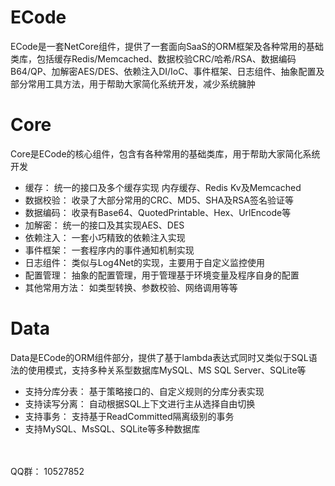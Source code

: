 # ECode
ECode是一套NetCore组件，提供了一套面向SaaS的ORM框架及各种常用的基础类库，包括缓存Redis/Memcached、数据校验CRC/哈希/RSA、数据编码B64/QP、加解密AES/DES、依赖注入DI/IoC、事件框架、日志组件、抽象配置及部分常用工具方法，用于帮助大家简化系统开发，减少系统臃肿

# Core
Core是ECode的核心组件，包含有各种常用的基础类库，用于帮助大家简化系统开发

- 缓存： 统一的接口及多个缓存实现 内存缓存、Redis Kv及Memcached
- 数据校验： 收录了大部分常用的CRC、MD5、SHA及RSA签名验证等
- 数据编码： 收录有Base64、QuotedPrintable、Hex、UrlEncode等
- 加解密： 统一的接口及其实现AES、DES
- 依赖注入： 一套小巧精致的依赖注入实现
- 事件框架： 一套程序内的事件通知机制实现
- 日志组件： 类似与Log4Net的实现，主要用于自定义监控使用
- 配置管理： 抽象的配置管理，用于管理基于环境变量及程序自身的配置
- 其他常用方法： 如类型转换、参数校验、网络调用等等

# Data
Data是ECode的ORM组件部分，提供了基于lambda表达式同时又类似于SQL语法的使用模式，支持多种关系型数据库MySQL、MS SQL Server、SQLite等

- 支持分库分表： 基于策略接口的、自定义规则的分库分表实现
- 支持读写分离： 自动根据SQL上下文进行主从选择自由切换
- 支持事务： 支持基于ReadCommitted隔离级别的事务
- 支持MySQL、MsSQL、SQLite等多种数据库

<br />
<br />
QQ群： 10527852
